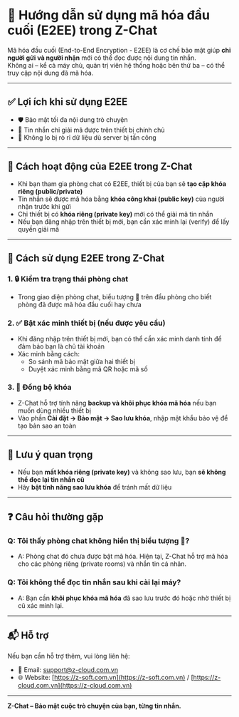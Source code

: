 # 🔐 Hướng dẫn sử dụng mã hóa đầu cuối (E2EE) trong Z-Chat

Mã hóa đầu cuối (End-to-End Encryption - E2EE) là cơ chế bảo mật giúp **chỉ người gửi và người nhận** mới có thể đọc được nội dung tin nhắn.  
Không ai – kể cả máy chủ, quản trị viên hệ thống hoặc bên thứ ba – có thể truy cập nội dung đã mã hóa.

---

## ✅ Lợi ích khi sử dụng E2EE

- 🛡️ Bảo mật tối đa nội dung trò chuyện
- 🔐 Tin nhắn chỉ giải mã được trên thiết bị chính chủ
- 🧩 Không lo bị rò rỉ dữ liệu dù server bị tấn công

---

## 🧭 Cách hoạt động của E2EE trong Z-Chat

- Khi bạn tham gia phòng chat có E2EE, thiết bị của bạn sẽ **tạo cặp khóa riêng (public/private)**
- Tin nhắn sẽ được mã hóa bằng **khóa công khai (public key)** của người nhận trước khi gửi
- Chỉ thiết bị có **khóa riêng (private key)** mới có thể giải mã tin nhắn
- Nếu bạn đăng nhập trên thiết bị mới, bạn cần xác minh lại (verify) để lấy quyền giải mã

---

## 🧪 Cách sử dụng E2EE trong Z-Chat

### 1. 🔒 Kiểm tra trạng thái phòng chat
- Trong giao diện phòng chat, biểu tượng 🔐 trên đầu phòng cho biết phòng đã được mã hóa đầu cuối hay chưa

### 2. ✅ Bật xác minh thiết bị (nếu được yêu cầu)
- Khi đăng nhập trên thiết bị mới, bạn có thể cần xác minh danh tính để đảm bảo bạn là chủ tài khoản
- Xác minh bằng cách:
  - So sánh mã bảo mật giữa hai thiết bị
  - Duyệt xác minh bằng mã QR hoặc mã số

### 3. 🔁 Đồng bộ khóa
- Z-Chat hỗ trợ tính năng **backup và khôi phục khóa mã hóa** nếu bạn muốn dùng nhiều thiết bị
- Vào phần **Cài đặt → Bảo mật → Sao lưu khóa**, nhập mật khẩu bảo vệ để tạo bản sao an toàn

---

## 📌 Lưu ý quan trọng

- Nếu bạn **mất khóa riêng (private key)** và không sao lưu, bạn **sẽ không thể đọc lại tin nhắn cũ**
- Hãy **bật tính năng sao lưu khóa** để tránh mất dữ liệu

---

## ❓ Câu hỏi thường gặp

### Q: Tôi thấy phòng chat không hiển thị biểu tượng 🔐?
- A: Phòng chat đó chưa được bật mã hóa. Hiện tại, Z-Chat hỗ trợ mã hóa cho các phòng riêng (private rooms) và nhắn tin cá nhân.

### Q: Tôi không thể đọc tin nhắn sau khi cài lại máy?
- A: Bạn cần **khôi phục khóa mã hóa** đã sao lưu trước đó hoặc nhờ thiết bị cũ xác minh lại.

---

## 📬 Hỗ trợ

Nếu bạn cần hỗ trợ thêm, vui lòng liên hệ:

- 📧 Email: support@z-cloud.com.vn
- 🌐 Website: [https://z-soft.com.vn](https://z-soft.com.vn) / [https://z-cloud.com.vn](https://z-cloud.com.vn)

---

**Z-Chat – Bảo mật cuộc trò chuyện của bạn, từng tin nhắn.**

